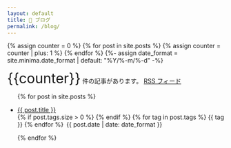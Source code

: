 ```yaml
---
layout: default
title: 📕 ブログ
permalink: /blog/
---
```

{% assign counter = 0 %}
{% for post in site.posts %}
  {% assign counter = counter | plus: 1 %}
{% endfor %}
{%- assign date_format = site.minima.date_format | default: "%Y/%-m/%-d" -%}

<p>
  <span><span style="font-size: 2rem">{{counter}}</span> 件の記事があります。</span>
  <span><a href="{{site.url}}/feed.xml"><i class="fa-solid fa-rss"></i> RSS フィード</a></span>
</p>
<ul>
  {% for post in site.posts %}
    <li>
      <p><a href="{{ post.url }}">{{ post.title }}</a></p>
      <p style="margin-top: -14px">
      {% if post.tags.size > 0 %}
      <i class="fa-solid fa-tags"></i>
      {% endif %}
      {% for tag in post.tags %}
      <span class="badge rounded-pill bg-success">{{ tag }}</span>
      {% endfor %}
      <i style="margin-left: 3px"
                class="fa-solid fa-calendar-days"></i>
      {{ post.date | date: date_format }}
      </p>
    </li>
  {% endfor %}
</ul>